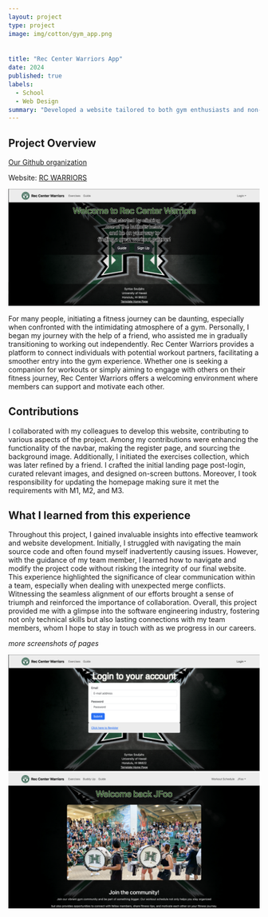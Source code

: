 ```yaml
---
layout: project
type: project
image: img/cotton/gym_app.png


title: "Rec Center Warriors App"
date: 2024
published: true
labels:
  - School
  - Web Design
summary: "Developed a website tailored to both gym enthusiasts and non-gym goers at UH Manoa."
---
```


## Project Overview

[Our Github organization](https://github.com/Syntax-Souljahs)

Website: <a href="https://rcwarriors.fit">RC WARRIORS</a>

<img src="../img/rcwarriors-landingpage.png" alt="RC Warriors Landing Page" width="599">

For many people, initiating a fitness journey can be daunting, especially when confronted with the intimidating atmosphere of a gym. Personally, I began my journey with the help of a friend, who assisted me in gradually transitioning to working out independently. Rec Center Warriors provides a platform to connect individuals with potential workout partners, facilitating a smoother entry into the gym experience. Whether one is seeking a companion for workouts or simply aiming to engage with others on their fitness journey, Rec Center Warriors offers a welcoming environment where members can support and motivate each other.

## Contributions

I collaborated with my colleagues to develop this website, contributing to various aspects of the project. Among my contributions were enhancing the functionality of the navbar, making the register page, and sourcing the background image. Additionally, I initiated the exercises collection, which was later refined by a friend. I crafted the initial landing page post-login, curated relevant images, and designed on-screen buttons. Moreover, I took responsibility for updating the homepage making sure it met the requirements with M1, M2, and M3.

## What I learned from this experience

Throughout this project, I gained invaluable insights into effective teamwork and website development. Initially, I struggled with navigating the main source code and often found myself inadvertently causing issues. However, with the guidance of my team member, I learned how to navigate and modify the project code without risking the integrity of our final website. This experience highlighted the significance of clear communication within a team, especially when dealing with unexpected merge conflicts. Witnessing the seamless alignment of our efforts brought a sense of triumph and reinforced the importance of collaboration. Overall, this project provided me with a glimpse into the software engineering industry, fostering not only technical skills but also lasting connections with my team members, whom I hope to stay in touch with as we progress in our careers.


*more screenshots of pages*

<img src="../img/rcwarriors-signin-page.png" alt="RC Warriors Landing Page" width="599">


<img src="../img/rcwarriors-welcomepage.png" alt="RC Warriors Landing Page" width="700">

